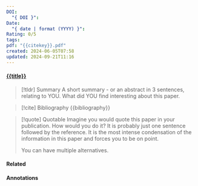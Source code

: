 ```yaml
---
DOI:
  "{ DOI }": 
Date:
  "{ date | format (YYYY) }": 
Rating: 0/5
tags: 
pdf: "{{citekey}}.pdf"
created: 2024-06-05T07:58
updated: 2024-09-21T11:16
---
```



#### [{{title}}]({{citekey}}.pdf)


> [!tldr] Summary
> A short summary - or an abstract in 3 sentences, relating to YOU. What did YOU find interesting about this paper. 

> [!cite] Bibliography
>{{bibliography}}

> [!quote] Quotable
> Imagine you would quote this paper in your publication. How would you do it? It is probably just one sentence followed by the reference. It is the most intense condensation of the information in this paper and forces you to be on point. 
> 
> You can have multiple alternatives. 


#### Related

#### Annotations





